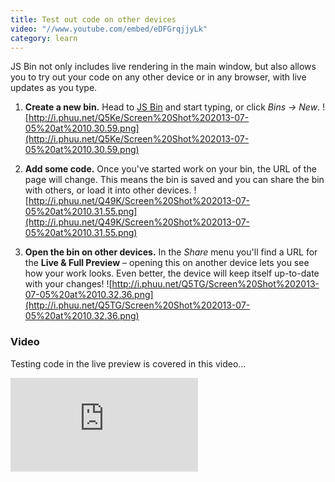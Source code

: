 ```yaml
---
title: Test out code on other devices
video: "//www.youtube.com/embed/eDFGrqjjyLk"
category: learn
---
```



JS Bin not only includes live rendering in the main window, but also allows you to try out your code on any other device or in any browser, with live updates as you type.

1. **Create a new bin.** Head to [JS Bin](//jsbin.com) and start typing, or click *Bins &rarr; New*.
![http://i.phuu.net/Q5Ke/Screen%20Shot%202013-07-05%20at%2010.30.59.png](http://i.phuu.net/Q5Ke/Screen%20Shot%202013-07-05%20at%2010.30.59.png)

2. **Add some code.** Once you've started work on your bin, the URL of the page will change. This means the bin is saved and you can share the bin with others, or load it into other devices.
![http://i.phuu.net/Q49K/Screen%20Shot%202013-07-05%20at%2010.31.55.png](http://i.phuu.net/Q49K/Screen%20Shot%202013-07-05%20at%2010.31.55.png)

3. **Open the bin on other devices.** In the *Share* menu you'll find a URL for the **Live &amp; Full Preview** &ndash; opening this on another device lets you see how your work looks. Even better, the device will keep itself up-to-date with your changes!
![http://i.phuu.net/Q5TG/Screen%20Shot%202013-07-05%20at%2010.32.36.png](http://i.phuu.net/Q5TG/Screen%20Shot%202013-07-05%20at%2010.32.36.png)

### Video

Testing code in the live preview is covered in this video&hellip;

<div class="embed-container">
  <iframe src="http://www.youtube.com/embed/eDFGrqjjyLk" frameborder="0" allowfullscreen></iframe>
</div>